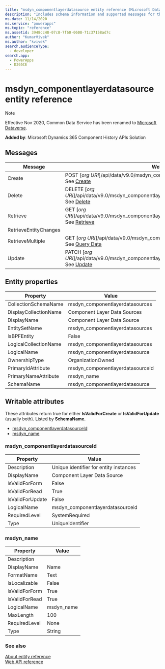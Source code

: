 ```yaml
---
title: "msdyn_componentlayerdatasource entity reference (Microsoft Dataverse)| MicrosoftDocs"
description: "Includes schema information and supported messages for the msdyn_componentlayerdatasource table."
ms.date: 11/14/2020
ms.service: "powerapps"
ms.topic: "reference"
ms.assetid: 3948cc48-07c8-7f60-0608-71c37158ad7c
author: "KumarVivek"
ms.author: "kvivek"
search.audienceType: 
  - developer
search.app: 
  - PowerApps
  - D365CE
---
```

# msdyn_componentlayerdatasource entity reference

> [!NOTE]
> Effective Nov 2020, Common Data Service has been renamed to [Microsoft Dataverse](/powerapps/maker/common-data-service/data-platform-intro).



**Added by**: Microsoft Dynamics 365 Component History APIs Solution


## Messages

|Message|Web API Operation|SDK Assembly|
|-|-|-|
|Create|POST [*org URI*]/api/data/v9.0/msdyn_componentlayerdatasources<br />See [Create](/powerapps/developer/common-data-service/webapi/create-entity-web-api)|<xref:Microsoft.Xrm.Sdk.Messages.CreateRequest> or <br /><xref:Microsoft.Xrm.Sdk.IOrganizationService.Create*>|
|Delete|DELETE [*org URI*]/api/data/v9.0/msdyn_componentlayerdatasources(*msdyn_componentlayerdatasourceid*)<br />See [Delete](/powerapps/developer/common-data-service/webapi/update-delete-entities-using-web-api#basic-delete)|<xref:Microsoft.Xrm.Sdk.Messages.DeleteRequest> or <br /><xref:Microsoft.Xrm.Sdk.IOrganizationService.Delete*>|
|Retrieve|GET [*org URI*]/api/data/v9.0/msdyn_componentlayerdatasources(*msdyn_componentlayerdatasourceid*)<br />See [Retrieve](/powerapps/developer/common-data-service/webapi/retrieve-entity-using-web-api)|<xref:Microsoft.Xrm.Sdk.Messages.RetrieveRequest> or <br /><xref:Microsoft.Xrm.Sdk.IOrganizationService.Retrieve*>|
|RetrieveEntityChanges||<xref:Microsoft.Xrm.Sdk.Messages.RetrieveEntityChangesRequest>|
|RetrieveMultiple|GET [*org URI*]/api/data/v9.0/msdyn_componentlayerdatasources<br />See [Query Data](/powerapps/developer/common-data-service/webapi/query-data-web-api)|<xref:Microsoft.Xrm.Sdk.Messages.RetrieveMultipleRequest> or <br /><xref:Microsoft.Xrm.Sdk.IOrganizationService.RetrieveMultiple*>|
|Update|PATCH [*org URI*]/api/data/v9.0/msdyn_componentlayerdatasources(*msdyn_componentlayerdatasourceid*)<br />See [Update](/powerapps/developer/common-data-service/webapi/update-delete-entities-using-web-api#basic-update)|<xref:Microsoft.Xrm.Sdk.Messages.UpdateRequest> or <br /><xref:Microsoft.Xrm.Sdk.IOrganizationService.Update*>|

## Entity properties

|Property|Value|
|--------|-----|
|CollectionSchemaName|msdyn_componentlayerdatasources|
|DisplayCollectionName|Component Layer Data Sources|
|DisplayName|Component Layer Data Source|
|EntitySetName|msdyn_componentlayerdatasources|
|IsBPFEntity|False|
|LogicalCollectionName|msdyn_componentlayerdatasources|
|LogicalName|msdyn_componentlayerdatasource|
|OwnershipType|OrganizationOwned|
|PrimaryIdAttribute|msdyn_componentlayerdatasourceid|
|PrimaryNameAttribute|msdyn_name|
|SchemaName|msdyn_componentlayerdatasource|

<a name="writable-attributes"></a>

## Writable attributes

These attributes return true for either **IsValidForCreate** or **IsValidForUpdate** (usually both). Listed by **SchemaName**.

- [msdyn_componentlayerdatasourceId](#BKMK_msdyn_componentlayerdatasourceId)
- [msdyn_name](#BKMK_msdyn_name)


### <a name="BKMK_msdyn_componentlayerdatasourceId"></a> msdyn_componentlayerdatasourceId

|Property|Value|
|--------|-----|
|Description|Unique identifier for entity instances|
|DisplayName|Component Layer Data Source|
|IsValidForForm|False|
|IsValidForRead|True|
|IsValidForUpdate|False|
|LogicalName|msdyn_componentlayerdatasourceid|
|RequiredLevel|SystemRequired|
|Type|Uniqueidentifier|


### <a name="BKMK_msdyn_name"></a> msdyn_name

|Property|Value|
|--------|-----|
|Description||
|DisplayName|Name|
|FormatName|Text|
|IsLocalizable|False|
|IsValidForForm|True|
|IsValidForRead|True|
|LogicalName|msdyn_name|
|MaxLength|100|
|RequiredLevel|None|
|Type|String|



### See also

[About entity reference](../about-entity-reference.md)<br />
[Web API reference](/dynamics365/customer-engagement/web-api/about)<br />
<xref href="Microsoft.Dynamics.CRM.msdyn_componentlayerdatasource?text=msdyn_componentlayerdatasource EntityType" />